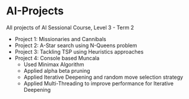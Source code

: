 # AI-Projects
All projects of AI Sessional Course, Level 3 - Term 2
  * Project 1: Missionaries and Cannibals
  * Project 2: A-Star search using N-Queens problem
  * Project 3: Tackling TSP using Heuristics approaches
  * Project 4: Console based Muncala
    - Used Minimax Algorithm
    - Applied alpha beta pruning
    - Applied Iterative Deepening and random move selection strategy
    - Applied Multi-Threading to improve performance for Iterative Deepening
